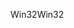 <span data-ttu-id="19a33-101">Win32</span><span class="sxs-lookup"><span data-stu-id="19a33-101">Win32</span></span>